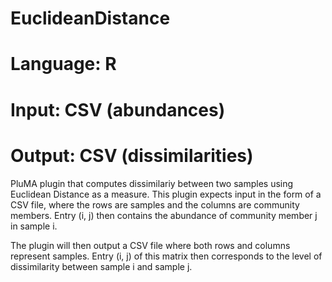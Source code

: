 # EuclideanDistance
# Language: R
# Input: CSV (abundances)
# Output: CSV (dissimilarities)

PluMA plugin that computes dissimilariy between two samples using Euclidean Distance as a measure.
This plugin expects input in the form of a CSV file, where the rows are samples and the columns are community members.
Entry (i, j) then contains the abundance of community member j in sample i.

The plugin will then output a CSV file where both rows and columns represent samples.
Entry (i, j) of this matrix then corresponds to the level of dissimilarity between sample i and sample j.

